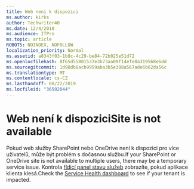 ```yaml
---
title: Web není k dispozici
ms.author: kirks
author: Techwriter40
ms.date: 12/4/2018
ms.audience: ITPro
ms.topic: article
ROBOTS: NOINDEX, NOFOLLOW
localization_priority: Normal
ms.assetid: a8343f03-1b8c-4c29-be84-72b025e51d72
ms.openlocfilehash: 8f65d55801537e3b73aa09f14efe8a319568e6dd
ms.sourcegitcommit: 1d98db8acb9959aba3b5e308a567ade6b62da56c
ms.translationtype: MT
ms.contentlocale: cs-CZ
ms.lasthandoff: 08/22/2019
ms.locfileid: "36502044"
---
```

# <a name="site-is-not-available"></a><span data-ttu-id="e1d3e-102">Web není k dispozici</span><span class="sxs-lookup"><span data-stu-id="e1d3e-102">Site is not available</span></span>

<span data-ttu-id="e1d3e-103">Pokud web služby SharePoint nebo OneDrive není k dispozici pro více uživatelů, může být problém s dočasnou službu.</span><span class="sxs-lookup"><span data-stu-id="e1d3e-103">If your SharePoint or OneDrive site is not available to multiple users, there may be a temporary service issue.</span></span> <span data-ttu-id="e1d3e-104">Kontrola [řídicí panel stavu služeb](https://admin.microsoft.com/AdminPortal/Home#/servicehealth) zobrazíte, pokud aplikace klienta klesá.</span><span class="sxs-lookup"><span data-stu-id="e1d3e-104">Check the [Service Health dashboard](https://admin.microsoft.com/AdminPortal/Home#/servicehealth) to see if your tenant is impacted.</span></span> 
  

